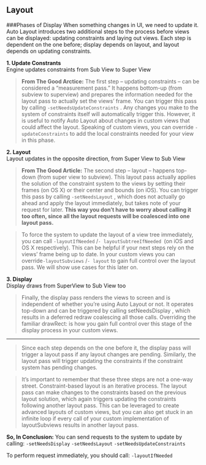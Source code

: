 ## Layout

###Phases of Display
When something changes in UI, we need to update it.
Auto Layout introduces two additional steps to the process before views can be displayed: updating constraints and laying out views. Each step is dependent on the one before; display depends on layout, and layout depends on updating constraints.

**1. Update Constrants**</br>
Engine updates constraints from Sub View to Super View
>**From The Good Arctice:**
The first step – updating constraints – can be considered a “measurement pass.” It happens bottom-up (from subview to superview) and prepares the information needed for the layout pass to actually set the views’ frame. You can trigger this pass by calling `-setNeedsUpdateConstraints` . Any changes you make to the system of constraints itself will automatically trigger this. However, it is useful to notify Auto Layout about changes in custom views that could affect the layout. Speaking of custom views, you can override
`-updateConstraints` to add the local constraints needed for your view in this phase.

**2. Layout**</br>
Layout updates in the opposite direction, from Super View to Sub View
>**From The Good Article:**
The second step – layout – happens top-down (from super view to subview). This layout pass actually applies the solution of the constraint system to the views by setting their frames (on OS X) or their center and bounds (on iOS). You can trigger this pass by calling `-setNeedsLayout` , which does not actually go ahead and apply the layout immediately, but takes note of your request for later. **This way you don’t have to worry about calling it too often, since all the layout requests will be coalesced into one layout pass.**

>To force the system to update the layout of a view tree immediately, you can call `-layoutIfNeeded` /`- layoutSubtreeIfNeeded `(on iOS and OS X respectively). This can be helpful if your next steps rely on the views’ frame being up to date. In your custom views you can override`-layoutSubviews` /`- layout` to gain full control over the layout pass. We will show use cases for this later on.

**3. Display**</br>
Display draws from SuperView to Sub View too
>Finally, the display pass renders the views to screen and is independent of whether you’re using Auto Layout or not. It operates top-down and can be triggered by calling setNeedsDisplay , which results in a deferred redraw coalescing all those calls. Overriding the familiar drawRect: is how you gain full control over this stage of the display process in your custom views.

----
>Since each step depends on the one before it, the display pass will trigger a layout pass if any layout changes are pending. Similarly, the layout pass will trigger updating the constraints if the constraint system has pending changes.

>It’s important to remember that these three steps are not a one-way street. Constraint-based layout is an iterative process. The layout pass can make changes to the constraints based on the previous layout solution, which again triggers updating the constraints following another layout pass. This can be leveraged to create advanced layouts of custom views, but you can also get stuck in an infinite loop if every call of your custom implementation of layoutSubviews results in another layout pass.

**So, In Conclusion:**
You can send requests to the system to update by calling:
`-setNeedsDisplay`
`-setNeedsLayout`
`-setNeedsUpdateConstraints`

To perform request immediately, you should call:
`-layoutIfNeeded`
